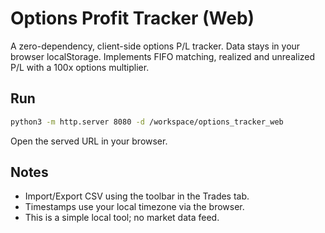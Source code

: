 # Options Profit Tracker (Web)

A zero-dependency, client-side options P/L tracker. Data stays in your browser localStorage. Implements FIFO matching, realized and unrealized P/L with a 100x options multiplier.

## Run

```bash
python3 -m http.server 8080 -d /workspace/options_tracker_web
```

Open the served URL in your browser.

## Notes
- Import/Export CSV using the toolbar in the Trades tab.
- Timestamps use your local timezone via the browser.
- This is a simple local tool; no market data feed.